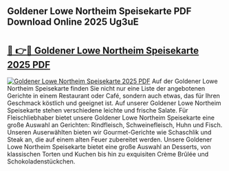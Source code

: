 ## Goldener Lowe Northeim Speisekarte PDF Download Online 2025 Ug3uE

# <h2><a href="http://gc5yrs.nevu.top/?p=Goldener+Lowe+Northeim+Speisekarte">🔗 👉🔴 Goldener Lowe Northeim Speisekarte 2025 PDF</a></h2>

[![Goldener Lowe Northeim Speisekarte 2025 PDF](https://i.imgur.com/dBaPXMq.png)](http://gc5yrs.nevu.top/?p=Goldener+Lowe+Northeim+Speisekarte)
Auf der Goldener Lowe Northeim Speisekarte finden Sie nicht nur eine Liste der angebotenen Gerichte in einem Restaurant oder Café, sondern auch etwas, das für Ihren Geschmack köstlich und geeignet ist. Auf unserer Goldener Lowe Northeim Speisekarte stehen verschiedene leichte und frische Salate. Für Fleischliebhaber bietet unsere Goldener Lowe Northeim Speisekarte eine große Auswahl an Gerichten: Rindfleisch, Schweinefleisch, Huhn und Fisch. Unseren Auserwählten bieten wir Gourmet-Gerichte wie Schaschlik und Steak an, die auf einem alten Feuer zubereitet werden. Unsere Goldener Lowe Northeim Speisekarte bietet eine große Auswahl an Desserts, von klassischen Torten und Kuchen bis hin zu exquisiten Crème Brûlée und Schokoladenstückchen.

